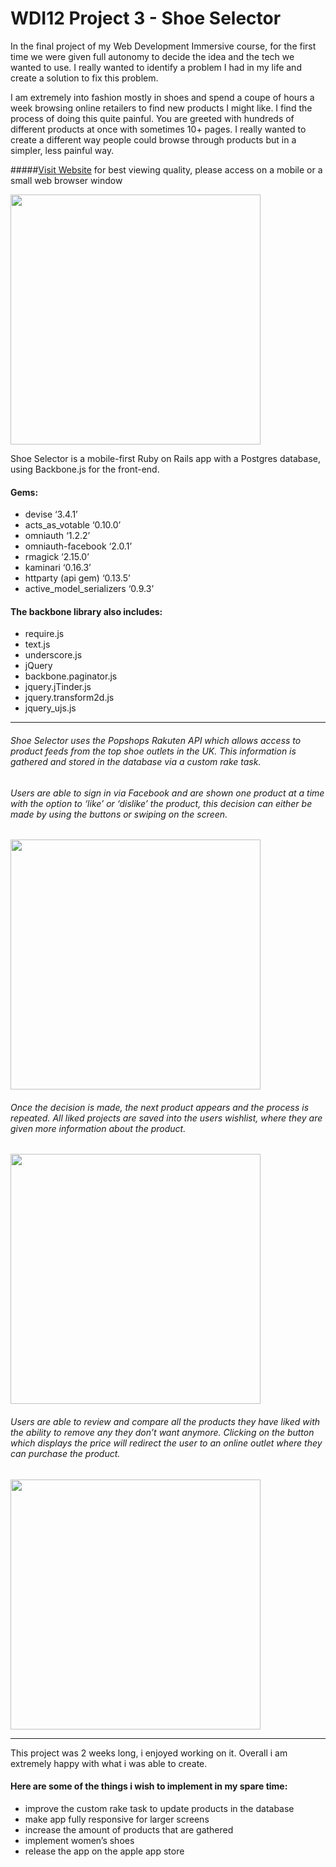 # WDI12 Project 3 - Shoe Selector

In the final project of my Web Development Immersive course, for the first time we were given full autonomy to decide the idea and the tech we wanted to use. I really wanted to identify a problem I had in my life and create a solution to fix this problem.

I am extremely into fashion mostly in shoes and spend a coupe of hours a week browsing online retailers to find new products I might like. I find the process of doing this quite painful. You are greeted with hundreds of different products at once with sometimes 10+ pages. I really wanted to create a different way people could browse through products but in a simpler, less painful way.

#####[Visit Website](http://www.shoeselector.herokuapp.com) for best viewing quality, please access on a mobile or a small web browser window

<!--![image](http://i.imgur.com/olYcuEw.png)-->
<img src="http://i.imgur.com/olYcuEw.png" align="center" width="400">

Shoe Selector is a mobile-first Ruby on Rails app with a Postgres database, using Backbone.js for the front-end.

#### Gems:
- devise ‘3.4.1’
- acts_as_votable ‘0.10.0’ 
- omniauth ‘1.2.2’
- omniauth-facebook ‘2.0.1’
- rmagick ‘2.15.0’
- kaminari ‘0.16.3’
- httparty (api gem) ‘0.13.5’
- active_model_serializers ‘0.9.3’

#### The backbone library also includes:
- require.js
- text.js
- underscore.js
- jQuery
- backbone.paginator.js
- jquery.jTinder.js
- jquery.transform2d.js
- jquery_ujs.js

---

###### Shoe Selector uses the Popshops Rakuten API which allows access to product feeds from the top shoe outlets in the UK. This information is gathered and stored in the database via a custom rake task.

###### Users are able to sign in via Facebook and are shown one product at a time with the option to ‘like’ or ‘dislike’ the product, this decision can either be made by using the buttons or swiping on the screen.

<!--![image](http://i.imgur.com/mcWhMbX.png)-->
<img src="http://i.imgur.com/mcWhMbX.png" width="400">

###### Once the decision is made, the next product appears and the process is repeated. All liked projects are saved into the users wishlist, where they are given more information about the product. 

<!--![image](http://i.imgur.com/V3GsZ1l.png)-->
<img src="http://i.imgur.com/V3GsZ1l.png" width="400">

###### Users are able to review and compare all the products they have liked with the ability to remove any they don’t want anymore. Clicking on the button which displays the price will redirect the user to an online outlet where they can purchase the product.

<!--![image](http://i.imgur.com/qNKoBol.png)-->
<img src="http://i.imgur.com/qNKoBol.png" width="400">

---

 This project was 2 weeks long, i enjoyed working on it. Overall i am extremely happy with what i was able to create.

#### Here are some of the things i wish to implement in my spare time:

- improve the custom rake task to update products in the database
- make app fully responsive for larger screens
- increase the amount of products that are gathered
- implement women’s shoes
- release the app on the apple app store
